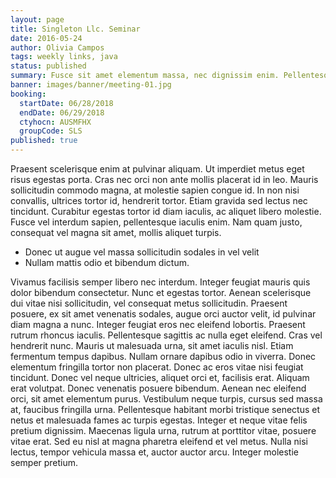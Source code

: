 ```yaml
---
layout: page
title: Singleton Llc. Seminar
date: 2016-05-24
author: Olivia Campos
tags: weekly links, java
status: published
summary: Fusce sit amet elementum massa, nec dignissim enim. Pellentesque.
banner: images/banner/meeting-01.jpg
booking:
  startDate: 06/28/2018
  endDate: 06/29/2018
  ctyhocn: AUSMFHX
  groupCode: SLS
published: true
---
```

Praesent scelerisque enim at pulvinar aliquam. Ut imperdiet metus eget risus egestas porta. Cras nec orci non ante mollis placerat id in leo. Mauris sollicitudin commodo magna, at molestie sapien congue id. In non nisi convallis, ultrices tortor id, hendrerit tortor. Etiam gravida sed lectus nec tincidunt. Curabitur egestas tortor id diam iaculis, ac aliquet libero molestie. Fusce vel interdum sapien, pellentesque iaculis enim. Nam quam justo, consequat vel magna sit amet, mollis aliquet turpis.

* Donec ut augue vel massa sollicitudin sodales in vel velit
* Nullam mattis odio et bibendum dictum.

Vivamus facilisis semper libero nec interdum. Integer feugiat mauris quis dolor bibendum consectetur. Nunc et egestas tortor. Aenean scelerisque dui vitae nisi sollicitudin, vel consequat metus sollicitudin. Praesent posuere, ex sit amet venenatis sodales, augue orci auctor velit, id pulvinar diam magna a nunc. Integer feugiat eros nec eleifend lobortis. Praesent rutrum rhoncus iaculis. Pellentesque sagittis ac nulla eget eleifend. Cras vel hendrerit nunc. Mauris ut malesuada urna, sit amet iaculis nisl. Etiam fermentum tempus dapibus.
Nullam ornare dapibus odio in viverra. Donec elementum fringilla tortor non placerat. Donec ac eros vitae nisi feugiat tincidunt. Donec vel neque ultricies, aliquet orci et, facilisis erat. Aliquam erat volutpat. Donec venenatis posuere bibendum. Aenean nec eleifend orci, sit amet elementum purus. Vestibulum neque turpis, cursus sed massa at, faucibus fringilla urna. Pellentesque habitant morbi tristique senectus et netus et malesuada fames ac turpis egestas. Integer et neque vitae felis pretium dignissim. Maecenas ligula urna, rutrum at porttitor vitae, posuere vitae erat. Sed eu nisl at magna pharetra eleifend et vel metus. Nulla nisi lectus, tempor vehicula massa et, auctor auctor arcu. Integer molestie semper pretium.
